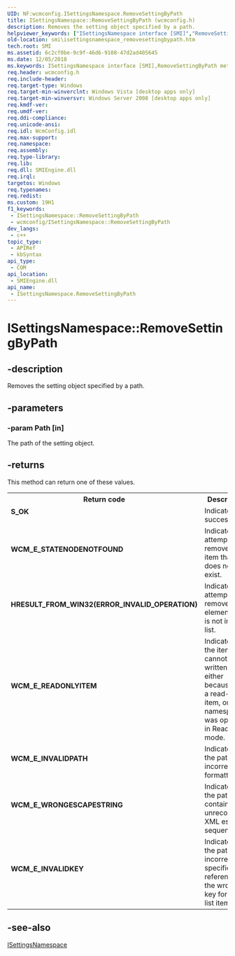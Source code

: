 ```yaml
---
UID: NF:wcmconfig.ISettingsNamespace.RemoveSettingByPath
title: ISettingsNamespace::RemoveSettingByPath (wcmconfig.h)
description: Removes the setting object specified by a path.
helpviewer_keywords: ["ISettingsNamespace interface [SMI]","RemoveSettingByPath method","ISettingsNamespace.RemoveSettingByPath","ISettingsNamespace::RemoveSettingByPath","RemoveSettingByPath","RemoveSettingByPath method [SMI]","RemoveSettingByPath method [SMI]","ISettingsNamespace interface","smi.isettingsnamespace_removesettingbypath","wcmconfig/ISettingsNamespace::RemoveSettingByPath"]
old-location: smi\isettingsnamespace_removesettingbypath.htm
tech.root: SMI
ms.assetid: 6c2cf0be-9c9f-46d6-9108-47d2ad405645
ms.date: 12/05/2018
ms.keywords: ISettingsNamespace interface [SMI],RemoveSettingByPath method, ISettingsNamespace.RemoveSettingByPath, ISettingsNamespace::RemoveSettingByPath, RemoveSettingByPath, RemoveSettingByPath method [SMI], RemoveSettingByPath method [SMI],ISettingsNamespace interface, smi.isettingsnamespace_removesettingbypath, wcmconfig/ISettingsNamespace::RemoveSettingByPath
req.header: wcmconfig.h
req.include-header: 
req.target-type: Windows
req.target-min-winverclnt: Windows Vista [desktop apps only]
req.target-min-winversvr: Windows Server 2008 [desktop apps only]
req.kmdf-ver: 
req.umdf-ver: 
req.ddi-compliance: 
req.unicode-ansi: 
req.idl: WcmConfig.idl
req.max-support: 
req.namespace: 
req.assembly: 
req.type-library: 
req.lib: 
req.dll: SMIEngine.dll
req.irql: 
targetos: Windows
req.typenames: 
req.redist: 
ms.custom: 19H1
f1_keywords:
 - ISettingsNamespace::RemoveSettingByPath
 - wcmconfig/ISettingsNamespace::RemoveSettingByPath
dev_langs:
 - c++
topic_type:
 - APIRef
 - kbSyntax
api_type:
 - COM
api_location:
 - SMIEngine.dll
api_name:
 - ISettingsNamespace.RemoveSettingByPath
---
```


# ISettingsNamespace::RemoveSettingByPath


## -description

Removes the setting object specified by a path.

## -parameters

### -param Path [in]

The path of the setting object.

## -returns

This method can return one of these values.

<table>
<tr>
<th>Return code</th>
<th>Description</th>
</tr>
<tr>
<td width="40%">
<dl>
<dt><b>S_OK</b></dt>
</dl>
</td>
<td width="60%">
Indicates success.

</td>
</tr>
<tr>
<td width="40%">
<dl>
<dt><b>WCM_E_STATENODENOTFOUND</b></dt>
</dl>
</td>
<td width="60%">
Indicates an attempt to remove an item that does not exist.

</td>
</tr>
<tr>
<td width="40%">
<dl>
<dt><b>HRESULT_FROM_WIN32(ERROR_INVALID_OPERATION)</b></dt>
</dl>
</td>
<td width="60%">
Indicates an attempt to remove an element that is not in the list.

</td>
</tr>
<tr>
<td width="40%">
<dl>
<dt><b>WCM_E_READONLYITEM</b></dt>
</dl>
</td>
<td width="60%">
Indicates that the item cannot be written, either because it is a read-only item, or the namespace was opened in ReadOnly mode.

</td>
</tr>
<tr>
<td width="40%">
<dl>
<dt><b>WCM_E_INVALIDPATH</b></dt>
</dl>
</td>
<td width="60%">
Indicates that the path is incorrectly formatted.

</td>
</tr>
<tr>
<td width="40%">
<dl>
<dt><b>WCM_E_WRONGESCAPESTRING </b></dt>
</dl>
</td>
<td width="60%">
Indicates that the path contains an unrecognized XML escape sequence.

</td>
</tr>
<tr>
<td width="40%">
<dl>
<dt><b>WCM_E_INVALIDKEY</b></dt>
</dl>
</td>
<td width="60%">
Indicates that the path is incorrectly specified and references the wrong key for the list item.

</td>
</tr>
</table>

## -see-also

<a href="https://docs.microsoft.com/previous-versions/windows/desktop/api/wcmconfig/nn-wcmconfig-isettingsnamespace">ISettingsNamespace</a>

